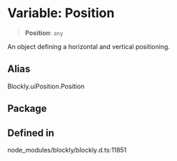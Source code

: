 # Variable: Position

> **Position**: `any`

An object defining a horizontal and vertical positioning.

## Alias

Blockly.uiPosition.Position

## Package

## Defined in

node_modules/blockly/blockly.d.ts:11851
